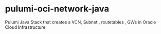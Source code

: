 # pulumi-oci-network-java
Pulumi Java Stack that creates a VCN, Subnet , routetables , GWs in Oracle Cloud Infrastructure
